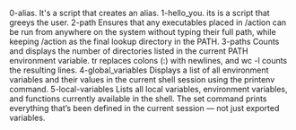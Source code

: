 0-alias. It's a script that creates an alias.
1-hello_you. its is a script that greeys the user.
2-path Ensures that any executables placed in /action can be run from anywhere on the system without typing their full path, while keeping /action as the final lookup directory in the PATH.
3-paths Counts and displays the number of directories listed in the current PATH environment variable.
tr replaces colons (:) with newlines, and wc -l counts the resulting lines.
4-global_variables Displays a list of all environment variables and their values in the current shell session using the printenv command.
5-local-variables Lists all local variables, environment variables, and functions currently available in the shell.
The set command prints everything that’s been defined in the current session — not just exported variables.